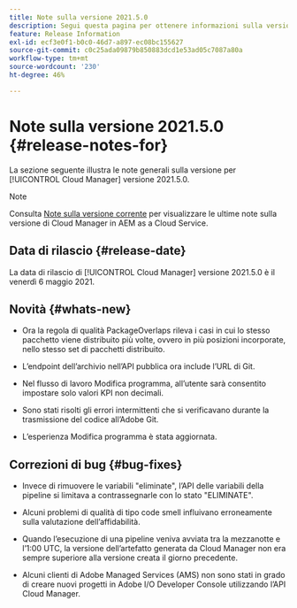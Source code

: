 ```yaml
---
title: Note sulla versione 2021.5.0
description: Segui questa pagina per ottenere informazioni sulla versione 2021.5.0 di Cloud Manager
feature: Release Information
exl-id: ecf3e0f1-b0c0-46d7-a897-ec08bc155627
source-git-commit: c0c25ada09879b850883dcd1e53ad05c7087a80a
workflow-type: tm+mt
source-wordcount: '230'
ht-degree: 46%

---
```


# Note sulla versione 2021.5.0 {#release-notes-for}

La sezione seguente illustra le note generali sulla versione per [!UICONTROL Cloud Manager] versione 2021.5.0.

>[!NOTE]
>Consulta [Note sulla versione corrente](https://experienceleague.adobe.com/docs/experience-manager-cloud-service/onboarding/getting-access/release-notes-cloud-manager/release-notes-cm-current.html?lang=en#getting-access) per visualizzare le ultime note sulla versione di Cloud Manager in AEM as a Cloud Service.

## Data di rilascio {#release-date}

La data di rilascio di [!UICONTROL Cloud Manager] versione 2021.5.0 è il venerdì 6 maggio 2021.

## Novità {#whats-new}

* Ora la regola di qualità PackageOverlaps rileva i casi in cui lo stesso pacchetto viene distribuito più volte, ovvero in più posizioni incorporate, nello stesso set di pacchetti distribuito.

* L’endpoint dell’archivio nell’API pubblica ora include l’URL di Git.

* Nel flusso di lavoro Modifica programma, all’utente sarà consentito impostare solo valori KPI non decimali.

* Sono stati risolti gli errori intermittenti che si verificavano durante la trasmissione del codice all’Adobe Git.

* L’esperienza Modifica programma è stata aggiornata.

## Correzioni di bug {#bug-fixes}

* Invece di rimuovere le variabili &quot;eliminate&quot;, l’API delle variabili della pipeline si limitava a contrassegnarle con lo stato &quot;ELIMINATE&quot;.

* Alcuni problemi di qualità di tipo code smell influivano erroneamente sulla valutazione dell’affidabilità.

* Quando l’esecuzione di una pipeline veniva avviata tra la mezzanotte e l’1:00 UTC, la versione dell’artefatto generata da Cloud Manager non era sempre superiore alla versione creata il giorno precedente.

* Alcuni clienti di Adobe Managed Services (AMS) non sono stati in grado di creare nuovi progetti in Adobe I/O Developer Console utilizzando l’API Cloud Manager.
